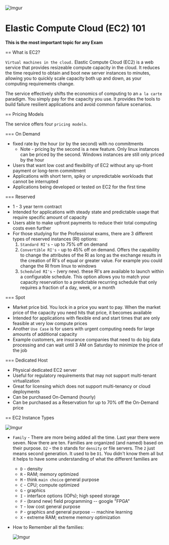 ![Imgur](https://i.imgur.com/9awJmtb.png)


Elastic Compute Cloud (EC2) 101
======

**This is the most important topic for any Exam**


== What is EC2?

`Virtual machines in the cloud.` Elastic Compute Cloud (EC2) is a web service that provides resizeable compute 
capacity in the cloud. It reduces the time required to obtain and boot new server instances to minutes, allowing you 
to quickly scale capacity both up and down, as your computing requirements change.

The service effectively shifts the economics of computing to an `a la carte` paradigm.  You simply pay for the
capacity you use. It provides the tools to build failure resilient applications and avoid common failure scenarios.


== Pricing Models

The service offers four `pricing models`.


=== On Demand

* fixed rate by the hour (or by the second) with no commitments
  * Note - pricing by the second is a new feature. Only linux instances can be priced by the second. Windows instances
    are still only priced by the hour
* Users that want low cost and flexibility of EC2 without any up-front payment or long-term commitment
* Applications with short term, spiky or unpredictable workloads that cannot be interrupted
* Applications being developed or tested on EC2 for the first time


=== Reserved
    
* 1 - 3 year term contract
* Intended for applications with steady state and predictable usage that require specific amount of capacity
* Users able to make upfront payments to reduce their total computing costs even further
* For those studying for the Professional exams, there are 3 different types of reserved instances (RI) options: 
  1.  `Standard RI's` - up to 75% off on demand
  2.  `Convertible RI's` - up to 45% off on demand. Offers the capability to change the attributes of the RI as long as
      the exchange results in the creation of RI's of equal or greater value. For example you could change the RI from
      linux to windows
  3.  `Scheduled RI's` - (very new). these RI's are available to launch within a configurable schedule. This option 
      allows you to match your capacity reservation to a predictable recurring schedule that only requires a 
      fraction of a day, week, or a month

=== Spot

* Market price bid. You lock in a price you want to pay. When the market price of the capacity you need 
  hits that price, it becomes available
* Intended for applications with flexible end and start times that are only feasible at very low compute prices
* Another `Use Case` is for users with urgent computing needs for large amounts of additional capacity
* Example customers, are insurance companies that need to do big data processing and can wait until 3 AM on Saturday
  to minimize the price of the job
  
  
=== Dedicated Host

* Physical dedicated EC2 server 
* Useful for regulatory requirements that may not support multi-tenant virtualization
* Great for licensing which does not support multi-tenancy or cloud deployments
* Can be purchased On-Demand (hourly)
* Can be purchased as a Reservation for up to 70% off the On-Demand price


== EC2 Instance Types

![Imgur](https://i.imgur.com/iM2JHsP.png)

* `Family` - There are more being added all the time. Last year there were seven. Now there are ten. Families are
  organized (and named) based on their purpose. `D2` - the `D` stands for `density` or file servers. The `2` just
  means second generation. It used to be `D1`. You didn't know them all but it helps to have some understanding
  of what the different families are
  * `D` - density
  * `R` - RAM; memory optimized
  * `M` - think `main choice` general purpose
  * `C` - CPU; compute optimized
  * `G` - graphics
  * `I` - interface options (IOPs); high speed storage
  * `F` - (brand new) field programming -- google "FPGA"
  * `T` - low cost general purpose
  * `P` - graphics and general purpose -- machine learning
  * `X` - extreme RAM; extreme memory optimization
* How to Remember all the families:
  
  ![Imgur](https://i.imgur.com/XO09jj1.png)
  
  











